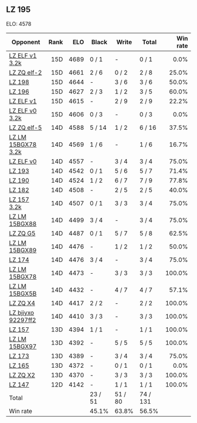 ## LZ 195 ##

ELO: 4578

Opponent | Rank | ELO | Black | Write | Total | Win rate
---------|-----:|----:|-------|-------|-------|-------:
[LZ ELF v1 3.2k](LZ%20ELF%20v1%203.2k.md) | 15D | 4689 | 0 / 1 | - | 0 / 1 | 0.0%
[LZ ZQ elf-2](LZ%20ZQ%20elf-2.md) | 15D | 4661 | 2 / 6 | 0 / 2 | 2 / 8 | 25.0%
[LZ 198](LZ%20198.md) | 15D | 4644 | - | 3 / 6 | 3 / 6 | 50.0%
[LZ 196](LZ%20196.md) | 15D | 4627 | 2 / 3 | 1 / 2 | 3 / 5 | 60.0%
[LZ ELF v1](LZ%20ELF%20v1.md) | 15D | 4615 | - | 2 / 9 | 2 / 9 | 22.2%
[LZ ELF v0 3.2k](LZ%20ELF%20v0%203.2k.md) | 15D | 4606 | 0 / 3 | - | 0 / 3 | 0.0%
[LZ ZQ elf-5](LZ%20ZQ%20elf-5.md) | 14D | 4588 | 5 / 14 | 1 / 2 | 6 / 16 | 37.5%
[LZ LM 15BGX78 3.2k](LZ%20LM%2015BGX78%203.2k.md) | 14D | 4569 | 1 / 6 | - | 1 / 6 | 16.7%
[LZ ELF v0](LZ%20ELF%20v0.md) | 14D | 4557 | - | 3 / 4 | 3 / 4 | 75.0%
[LZ 193](LZ%20193.md) | 14D | 4542 | 0 / 1 | 5 / 6 | 5 / 7 | 71.4%
[LZ 190](LZ%20190.md) | 14D | 4524 | 1 / 2 | 6 / 7 | 7 / 9 | 77.8%
[LZ 182](LZ%20182.md) | 14D | 4508 | - | 2 / 5 | 2 / 5 | 40.0%
[LZ 157 3.2k](LZ%20157%203.2k.md) | 14D | 4507 | 0 / 1 | 3 / 3 | 3 / 4 | 75.0%
[LZ LM 15BGX88](LZ%20LM%2015BGX88.md) | 14D | 4499 | 3 / 4 | - | 3 / 4 | 75.0%
[LZ ZQ G5](LZ%20ZQ%20G5.md) | 14D | 4487 | 0 / 1 | 5 / 7 | 5 / 8 | 62.5%
[LZ LM 15BGX89](LZ%20LM%2015BGX89.md) | 14D | 4476 | - | 1 / 2 | 1 / 2 | 50.0%
[LZ 174](LZ%20174.md) | 14D | 4476 | 3 / 4 | - | 3 / 4 | 75.0%
[LZ LM 15BGX78](LZ%20LM%2015BGX78.md) | 14D | 4473 | - | 3 / 3 | 3 / 3 | 100.0%
[LZ LM 15BGX5B](LZ%20LM%2015BGX5B.md) | 14D | 4432 | - | 4 / 7 | 4 / 7 | 57.1%
[LZ ZQ X4](LZ%20ZQ%20X4.md) | 14D | 4417 | 2 / 2 | - | 2 / 2 | 100.0%
[LZ bjiyxo 92297ff2](LZ%20bjiyxo%2092297ff2.md) | 14D | 4410 | 3 / 3 | - | 3 / 3 | 100.0%
[LZ 157](LZ%20157.md) | 13D | 4394 | 1 / 1 | - | 1 / 1 | 100.0%
[LZ LM 15BGX97](LZ%20LM%2015BGX97.md) | 13D | 4392 | - | 5 / 5 | 5 / 5 | 100.0%
[LZ 173](LZ%20173.md) | 13D | 4389 | - | 3 / 4 | 3 / 4 | 75.0%
[LZ 165](LZ%20165.md) | 13D | 4372 | - | 0 / 1 | 0 / 1 | 0.0%
[LZ ZQ X2](LZ%20ZQ%20X2.md) | 13D | 4370 | - | 3 / 3 | 3 / 3 | 100.0%
[LZ 147](LZ%20147.md) | 12D | 4142 | - | 1 / 1 | 1 / 1 | 100.0%
Total | | | 23 / 51 | 51 / 80 | 74 / 131 | 
Win rate| | | 45.1% | 63.8% | 56.5% | 
